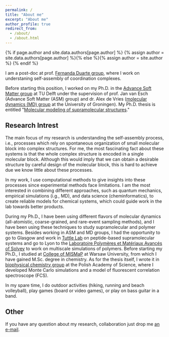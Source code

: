 ```yaml
---
permalink: /
title: "About me"
excerpt: "About me"
author_profile: true
redirect_from: 
  - /about/
  - /about.html
---
```


{% if page.author and site.data.authors[page.author] %}
  {% assign author = site.data.authors[page.author] %}{% else %}{% assign author = site.author %}
{% endif %}

I am a post-doc at prof. [Fernanda Duarte group](fduargegroup.org), where I work on understaning self-assembly of coordination complexes. 


Before starting this position, I worked on my Ph.D. in the [Advance Soft Matter group](https://www.linkedin.com/company/advanced-soft-matter-tu-delft/) at TU Delft under the supervision of prof. Jan van Esch (Advance Soft Matter (ASM) group) and dr. Alex de Vries ([molecular dynamics (MD) group](https://www.rug.nl/research/molecular-dynamics/) at the University of Groningen). My Ph.D. thesis is entitled "[Molecular modeling of supramolecular structures](https://doi.org/10.4233/uuid:2c876b61-a850-4ae1-b47d-38a60a576006)."

Research Intrest
------
The main focus of my research is understanding the self-assembly process, i.e., processes which rely on spontaneous organization of small molecular block into complex structures. For me, the most fascinating fact about these systems is that the whole complex structure is encoded in a single molecular block. Although this would imply that we can obtain a desirable structure by careful design of the molecular block, this is hard to achieve due we know little about these processes.

In my work, I use computational methods to give insights into these processes since experimental methods face limitations. I am the most interested in combining different approaches, such as quantum mechanics, empirical simulations (i.g., MD), and data science (cheminformatics), to create reliable models for chemical systems, which could guide work in the lab towards better products.

During my Ph.D., I have been using different flavors of molecular dynamics (all-atomistic, coarse-grained, and rare-event sampling methods), and I have been using these techniques to study supramolecular and polymer systems. Besides working in ASM and MD groups, I had the opportunity to go to Glasgow and work in [Tuttle Lab](http://tuttlelab.com/) on peptide-based supramolecular systems and go to Lyon to the [Laboratoire Polymères et Matériaux Avancés of Solvey](https://www.lpma-research.com/en/index.html) to work on multiscale simulations of polymers.  Before starting my Ph.D., I studied at [College of MISMaP](http://mismap.uw.edu.pl/) at Warsaw University, from which I have gained M.Sc. degree in chemistry. As for the thesis itself, I wrote it in [biophysical chemistry group](http://groups.ichf.edu.pl/ochab) at the Polish Academy of Science, where I developed Monte Carlo simulations and a model of fluorescent correlation spectroscope (FCS).

In my spare time, I do outdoor activities (hiking, running and beach volleyball), play games (board or video games), or play on bass guitar in a band.

Other
------
If you have any question about my research, collaboration just drop me <a href="mailto:{{ author.email }}">an e-mail</a>.
